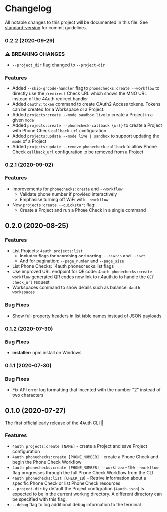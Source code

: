 # Changelog

All notable changes to this project will be documented in this file. See [standard-version](https://github.com/conventional-changelog/standard-version) for commit guidelines.

### 0.2.2 (2020-09-29)

### ⚠ BREAKING CHANGES

* `--project_dir` flag changed to `--project-dir`

### Features

* Added `--skip-qrcode-handler` flag to `phonechecks:create --workflow` to directly use the `/redirect` Check URL which shows the MNO URL instead of the 4Auth redirect handler
* Added `oauth2:token` command to create OAuth2 Access tokens. Tokens can be created for a Workspace or a Project.
* Added `projects:create --mode sandbox|live` to create a Project in a given `mode`
* Added `projects:create --phonecheck-callback {url}` to create a Project with Phone Check `callback_url` configuration
* Added `projects:update --mode live | sandbox` to support updating the `mode` of a Project
* Added `projects:update --remove-phonecheck-callback` to allow Phone Check `callback_url` configuration to be removed from a Project

### 0.2.1 (2020-09-02)

### Features

* Improvements for `phonechecks:create` and `--workflow`:
    * Validate phone number if provided interactively
    * Emphasise turning off WiFi with `--workflow`
* New `projects:create --quickstart` flag:
    * Create a Project and run a Phone Check in a single command

## 0.2.0 (2020-08-25)

### Features

* List Projects: `4auth projects:list`
    * Includes flags for searching and sorting: `--search` and `--sort`
    * And for pagination: `--page_number` and `--page_size`
* List Phone Checks: `4auth phonechecks:list flags
* Use improved URL endpoint for QR code: `4auth phonechecks:create --workflow` generated QR codes now link to r.4auth.io to handle the `GET check_url` request
* Workspaces command to show details such as balance: `4auth workspaces`

### Bug Fixes

* Show full property headers in list table names instead of JSON payloads

### 0.1.2 (2020-07-30)

### Bug Fixes

* **installer:** npm install on Windows

### 0.1.1 (2020-07-30)

### Bug Fixes

* Fix API error log formatting that indented with the number "2" instead of two characters

## 0.1.0 (2020-07-27)

The first official early release of the 4Auth CLI 🎉

### Features

* `4auth projects:create [NAME]` - create a Project and save Project configuration
* `4auth phonechecks:create [PHONE_NUMBER]` - create a Phone Check and begin the Phone Check Workflow
* `4auth phonechecks:create [PHONE_NUMBER] --workflow` - the `--workflow` flag progresses through the full Phone Check Workflow from the CLI
* `4auth phonechecks:list [CHECK_ID]` - Retrive information about a specific Phone Check or list Phone Check resources
* `--project-dir` by default the Project configration (`4auth.json`) is expected to be in the current working directory. A different directory can be specified with this flag.
* `--debug` flag to log additional debug information to the terminal

